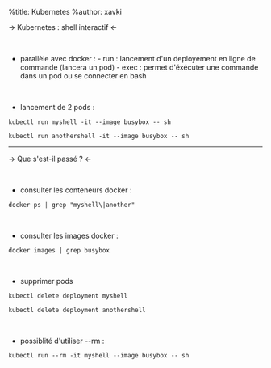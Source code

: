%title: Kubernetes 
%author: xavki


-> Kubernetes : shell interactif <-


<br>


* parallèle avec docker : 
		- run : lancement d'un deployement en ligne de commande (lancera un pod)
		- exec : permet d'éxécuter une commande dans un pod ou se connecter en bash

<br>

* lancement de 2 pods :

```
kubectl run myshell -it --image busybox -- sh

kubectl run anothershell -it --image busybox -- sh
```
-----------------------------------------------------------------------------------------------

-> Que s'est-il passé ? <-


<br>

* consulter les conteneurs docker :

```
docker ps | grep "myshell\|another"
```

<br>

* consulter les images docker :

```
docker images | grep busybox
```

<br>

* supprimer pods

```
kubectl delete deployment myshell

kubectl delete deployment anothershell
```

<br>

* possiblité d'utiliser --rm :

```
kubectl run --rm -it myshell --image busybox -- sh
```


